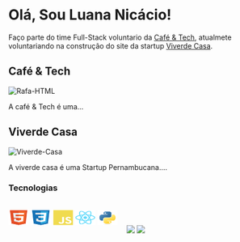 # Olá, Sou Luana Nicácio!
Faço parte do time Full-Stack voluntario da <a href="https://www.instagram.com/acafetech/" alt="@acafetech">Café & Tech</a>, atualmete voluntariando na construção do site da startup <a href="https://www.instagram.com/viverdecasa/" alt="@viverdecasa">Viverde Casa</a>.

## Café & Tech 

<img alt="Rafa-HTML" height="100" width="100" src="https://media.licdn.com/dms/image/D4D0BAQG0JPJ520t-Tg/company-logo_200_200/0/1688175553951/cafe_e_tech_logo?e=2147483647&v=beta&t=b37-YjGsjFgo6Sdd6wcf5umsX5A1snUouW3FVKHzc6E"/> 

A café & Tech é uma...

## Viverde Casa 

<img alt="Viverde-Casa" height="100" width="100" src="https://blackrocks.com.br/BlackOut/wp-content/uploads/2023/02/00013_Viverde-Casa.png">

A viverde casa é uma Startup Pernambucana....

### Tecnologias

 <div style="display: inline_block"><br>
  <img align="center" alt="Rafa-HTML" height="30" width="40" src="https://raw.githubusercontent.com/devicons/devicon/master/icons/html5/html5-original.svg">
  <img align="center" alt="Rafa-CSS" height="30" width="40" src="https://raw.githubusercontent.com/devicons/devicon/master/icons/css3/css3-original.svg">
  <img align="center" alt="Rafa-Js" height="30" width="40" src="https://raw.githubusercontent.com/devicons/devicon/master/icons/javascript/javascript-plain.svg">
  <img align="center" alt="Rafa-React" height="30" width="40" src="https://raw.githubusercontent.com/devicons/devicon/master/icons/react/react-original.svg">
  <img align="center" alt="Rafa-Python" height="30" width="40" src="https://raw.githubusercontent.com/devicons/devicon/master/icons/python/python-original.svg">
</div>

<div align="center">
 <a href="https://www.linkedin.com/in/luana-nic%C3%A1cio-0214421aa" target="_blank"><img src="https://img.shields.io/badge/-LinkedIn-%230077B5?style=for-the-badge&logo=linkedin&logoColor=white" target="_blank"></a>
  <a href = "mailto:luanav13.lv@gmail.com">
   <img src="https://img.shields.io/badge/-Gmail-%23333?style=for-the-badge&logo=gmail&logoColor=white" target="_blank"></a>
</div>
